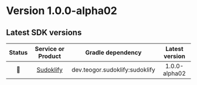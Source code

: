 [//]: # (This file was automatically generated - do not edit)

# Version 1.0.0-alpha02

## Latest SDK versions

| Status |            Service or Product             |       Gradle dependency        | Latest version |
|:------:|:-----------------------------------------:|:------------------------------:|:--------------:|
|   🧪   | [Sudoklify](../../../html/sudoklify) | dev.teogor.sudoklify:sudoklify | 1.0.0-alpha02  |
